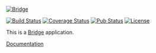 [![Bridge](http://dart-bridge.github.io/images/bridge-cover.svg)](http://dart-bridge.github.io)

[![Build Status](https://img.shields.io/travis/dart-bridge/framework.svg)](https://travis-ci.org/dart-bridge/framework)
[![Coverage Status](https://img.shields.io/coveralls/dart-bridge/framework.svg)](https://coveralls.io/r/dart-bridge/framework)
[![Pub Status](https://img.shields.io/pub/v/bridge.svg)](https://pub.dartlang.org/packages/bridge)
[![License](https://img.shields.io/github/license/dart-bridge/framework.svg)](https://pub.dartlang.org/packages/bridge)

<!--
Feel free to change this file to describe the project you are working on!
-->

This is a [Bridge](http://github.com/dart-bridge/framework) application.

[Documentation](http://dart-bridge.github.io)